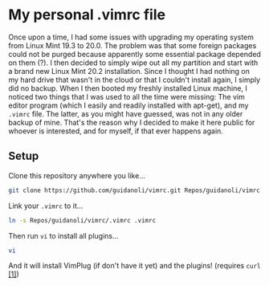 # My personal .vimrc file

Once upon a time, I had some issues with upgrading my operating system from Linux Mint 19.3 to 20.0.
The problem was that some foreign packages could not be purged because apparently some essential package depended on them (?).
I then decided to simply wipe out all my partition and start with a brand new Linux Mint 20.2 installation.
Since I thought I had nothing on my hard drive that wasn't in the cloud or that I couldn't install again, I simply did no backup.
When I then booted my freshly installed Linux machine, I noticed two things that I was used to all the time were missing:
The vim editor program (which I easily and readily installed with apt-get), and my `.vimrc` file.
The latter, as you might have guessed, was not in any older backup of mine.
That's the reason why I decided to make it here public for whoever is interested, and for myself, if that ever happens again.

## Setup

Clone this repository anywhere you like...

```sh
git clone https://github.com/guidanoli/vimrc.git Repos/guidanoli/vimrc
```

Link your `.vimrc` to it...

```sh
ln -s Repos/guidanoli/vimrc/.vimrc .vimrc
```

Then run `vi` to install all plugins...


```sh
vi
```

And it will install VimPlug (if don't have it yet) and the plugins! (requires `curl` [[1]](https://github.com/curl/curl))
